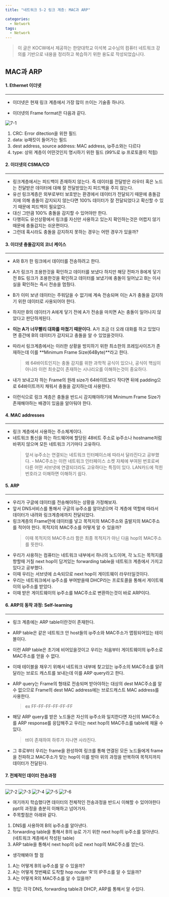 ```yaml
---
title: "네트워크 5-2 링크 계층: MAC과 ARP"

categories:
  - Network
tags:
  - Network
---
```


> 이 글은 KOCW에서 제공하는 한양대학교 이석복 교수님의 컴퓨터 네트워크 강의를 기반으로 내용을 정리하고 복습하기 위한 용도로 작성되었습니다.

## MAC과 ARP

#### 1. Ethernet 이더넷

---

- 이더넷은 현재 링크 계층에서 가장 많이 쓰이는 기술중 하나다.

- 이더넷의 Frame format은 다음과 같다.

![7-1](https://github.com/mjh851819/mjh851819.github.io/assets/70308520/3d01db1a-d091-4154-ba9b-ab66e693fbca)

1. CRC: Error ditection을 위한 필드
2. data: ip패킷이 들어가는 필드
3. dest address, source address: MAC address, ip주소와는 다르다
4. type: 상위 계층이 어떤것인지 명시하기 위한 필드 (99%로 ip 프로토콜이 적힘)

#### 2. 이더넷의 CSMA/CD

---

- 링크계층에서는 피드백이 존재하지 않는다. 즉 데이터를 전달받은 라우터 혹은 노드는 전달받은 데이터에 대해 잘 전달받았는지 피드백을 주지 않는다.
- 유선 링크계층은 외부로부터 보호받는 환경에서 데이터가 전달되기 때문에 충돌감지에 의해 충돌이 감지되지 않는다면 100% 데이터가 잘 전달되었다고 확신할 수 있기 때문에 피드백이 필요없다.
- 대신 그만큼 100% 충돌을 감지할 수 있어야만 한다.
- 다행히도 유선상황에서 링크를 자신만 사용하고 있는지 확인하는것은 어렵지 않기 때문에 충돌감지는 쉬운편이다.
- 그런데 혹시라도 충돌을 감지하지 못하는 경우는 어떤 경우가 있을까?

#### 3. 이더넷 충돌감지의 코너 케이스

---

- A와 B가 한 링크에서 데이터를 전송하려고 한다.
- A가 링크가 조용한것을 확인하고 데이터를 보냈다 하지만 해당 전파가 B에게 닿기전 B도 링크가 조용한것을 확인하고 데이터를 보냈기에 충돌이 일어났고 B는 이사실을 확인하는 즉시 전송을 멈췄다.
- B가 이미 보낸 데이터는 주워담을 수 없기에 계속 전송되며 이는 A가 충돌을 감지하기 위한 데이터로 사용되어야 한다.
- 하지만 B의 데이터가 A에게 닿기 전에 A가 전송을 마치면 A는 충돌이 일어나지 않았다고 판단하게된다.

- **이는 A가 너무빨리 대화를 마쳤기 때문이다.** A가 조금 더 오래 대화를 하고 있었다면 중간에 B의 데이터가 감지되고 충돌을 알 수 있었을것이다.

- 따라서 링크계층에서는 이러한 상황을 방지하기 위한 최소한의 프레임사이즈가 존재하는데 이를 **Minimum Frame Size(64Byte)**라고 한다.
  > 왜 64바이트인지는 충돌 감지를 위한 과학적 공식이 있으나, 공식이 핵심이 아니라 이런 최솟값이 존재하는 시나리오를 이해하는것이 중요하다.
- 내가 보내고자 하는 Frame의 원래 size가 64바이트보다 작다면 뒤에 padding으로 64바이트까지 채워서 충돌을 감지하는데 사용한다.

- 이런식으로 링크 계층은 충돌을 반드시 감지해야하기에 Minimum Frame Size가 존재해야하는 배경이 있음을 알아둬야 한다.

#### 4. MAC addresses

---

- 링크 계층에서 사용하는 주소체계이다.
- 네트워크 통신을 하는 하드웨어에 할당된 48비트 주소로 ip주소나 hostname처럼 바뀌지 않으며 모든 네트워크 기기마다 고유하다.
  > 앞서 ip주소는 연결되는 네트워크 인터페이스에 따라서 달라진다고 공부했다. - MAC주소는 이런 네트워크 인터페이스 소켓 자체에 부여된 번호로써 다른 어떤 서브넷에 연결되더라도 고유하다는 특징이 있다.
  > LAN카드에 적힌 번호라고 이해하면 이해하기 쉽다.

#### 5. ARP

---

- 우리가 구글에 데이터를 전송해야하는 상황을 가정해보자.
- 앞서 DNS서비스를 통해서 구글의 ip주소를 알아냈으며 각 계층에 역할에 따라서 데이터가 내려와 링크계층에까지 전달되었다.
- 링크계층의 Frame안에 데이터를 넣고 목적지의 MAC주소와 출발지의 MAC주소를 적어야 한다. 목적지의 MAC주소를 어떻게 알 수 있을까?
  > 이때 목적지의 MAC주소라 함은 최종 목적지가 아닌 다음 hop의 MAC주소를 뜻한다.
- 우리가 사용하는 컴퓨터는 네트워크 내부에서 하나의 노드이며, 각 노드는 목적지를 향할때 거칠 next hop이 담겨있는 forwarding table을 네트워크 계층에서 가지고있다고 공부했다.
- 이때 우리는 서브넷에 소속되므로 next hop이 게이트웨이 라우터일것이다.
- 우리는 네트워크에서 ip주소를 부여받을때 DHCP라는 프로토콜을 통해서 게이트웨이의 ip주소를 받았다.
- 이때 받은 게이트웨이의 ip주소를 MAC주소로 변환하는것이 바로 ARP이다.

#### 6. ARP의 동작 과정: Self-learning

---

- 링크 계층에는 ARP table이란것이 존재한다.
- ARP table은 같은 네트워크 안 host들의 ip주소와 MAC주소가 맵핑되어있는 테이블이다.
- 이런 ARP table은 초기에 비어있을것이고 우리는 처음부터 게이트웨이의 ip주소로 MAC주소를 얻을 수 없다.
- 이때 테이블을 채우기 위해서 네트워크 내부에 찾고있는 ip주소의 MAC주소를 알려달라는 브로드 캐스트를 보내는데 이를 ARP query라고 한다.
- ARP query는 Frame의 형태로 전송되며 받아야하는 대상의 dest MAC주소를 알 수 없으므로 Frame의 dest MAC address에는 브로드캐스트 MAC address를 사용한다.
  > ex FF-FF-FF-FF-FF-FF
- 해당 ARP query를 받은 노드들은 자신의 ip주소와 일치한다면 자신의 MAC주소를 ARP response를 응답해주고 우리는 next hop의 MAC주소를 table에 채울 수 있다.

  > ttl이 존재하여 하루가 지나면 사라진다.

- 그 후로부터 우리는 frame을 완성하여 링크를 통해 연결된 모든 노드들에게 frame을 전파하고 MAC주소가 맞는 hop이 이를 받아 위의 과정을 반복하여
  목적지까지 데이터가 전달된다.

#### 7. 전체적인 데이터 전송과정

---

![7-2](https://github.com/mjh851819/mjh851819.github.io/assets/70308520/97e8e5a4-ad9e-44d9-a663-f8610eab2106)
![7-3](https://github.com/mjh851819/mjh851819.github.io/assets/70308520/743f8ec2-89cb-4bf4-9a9b-c2d06699d98d)
![7-4](https://github.com/mjh851819/mjh851819.github.io/assets/70308520/a013c08c-5c34-477b-9ebf-3691a9644550)
![7-5](https://github.com/mjh851819/mjh851819.github.io/assets/70308520/e6b3455c-53cc-4444-a765-91fc749b2b00)
![7-6](https://github.com/mjh851819/mjh851819.github.io/assets/70308520/86316569-dfef-4453-9a2a-f1ff6ac01e58)

- 여기까지 학습했다면 데이터의 전체적인 전송과정을 반드시 이해할 수 있어야한다 ppt의 과정을 충분히 이해하고 넘어가자.
- 주목할점은 아래와 같다.

1. DNS를 사용하여 B의 ip주소를 알아낸다.
2. forwarding table을 통해서 B의 ip로 가기 위한 next hop의 ip주소를 알아낸다. (네트워크 계층에서 작성된 table)
3. ARP table을 통해서 next hop의 ip로 next hop의 MAC주소를 얻는다.

- 생각해봐야 할 점

1. A는 어떻게 B의 ip주소를 알 수 있을까?
2. A는 어떻게 첫번째로 도착할 hop router 'R'의 IP주소를 알 수 있을까?
3. A는 어떻게 R의 MAC주소를 알 수 있을까?

- 정답: 각각 DNS, forwarding table과 DHCP, ARP를 통해서 알 수있다.

